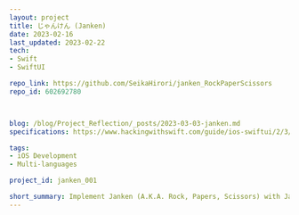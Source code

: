 ```yaml
---
layout: project
title: じゃんけん (Janken)
date: 2023-02-16
last_updated: 2023-02-22
tech: 
- Swift
- SwiftUI 

repo_link: https://github.com/SeikaHirori/janken_RockPaperScissors
repo_id: 602692780



blog: /blog/Project_Reflection/_posts/2023-03-03-janken.md
specifications: https://www.hackingwithswift.com/guide/ios-swiftui/2/3/challenge

tags:
- iOS Development
- Multi-languages

project_id: janken_001

short_summary: Implement Janken (A.K.A. Rock, Papers, Scissors) with Japanese and English language support.
---
```

